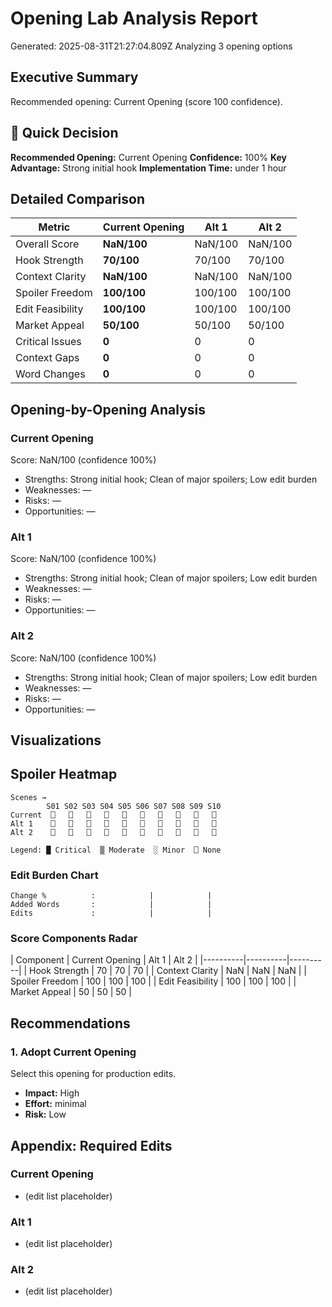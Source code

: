 # Opening Lab Analysis Report
Generated: 2025-08-31T21:27:04.809Z
Analyzing 3 opening options

## Executive Summary

Recommended opening: Current Opening (score 100 confidence).
## 🎯 Quick Decision

**Recommended Opening:** Current Opening
**Confidence:** 100%
**Key Advantage:** Strong initial hook
**Implementation Time:** under 1 hour

## Detailed Comparison

| Metric | Current Opening | Alt 1 | Alt 2 |
|---|---|---|---|
| Overall Score | **NaN/100** | NaN/100 | NaN/100 |
| Hook Strength | **70/100** | 70/100 | 70/100 |
| Context Clarity | **NaN/100** | NaN/100 | NaN/100 |
| Spoiler Freedom | **100/100** | 100/100 | 100/100 |
| Edit Feasibility | **100/100** | 100/100 | 100/100 |
| Market Appeal | **50/100** | 50/100 | 50/100 |
| Critical Issues | **0** | 0 | 0 |
| Context Gaps | **0** | 0 | 0 |
| Word Changes | **0** | 0 | 0 |
## Opening-by-Opening Analysis

### Current Opening
Score: NaN/100 (confidence 100%)
- Strengths: Strong initial hook; Clean of major spoilers; Low edit burden
- Weaknesses: —
- Risks: —
- Opportunities: —

### Alt 1
Score: NaN/100 (confidence 100%)
- Strengths: Strong initial hook; Clean of major spoilers; Low edit burden
- Weaknesses: —
- Risks: —
- Opportunities: —

### Alt 2
Score: NaN/100 (confidence 100%)
- Strengths: Strong initial hook; Clean of major spoilers; Low edit burden
- Weaknesses: —
- Risks: —
- Opportunities: —

## Visualizations

## Spoiler Heatmap

```
Scenes →
        S01 S02 S03 S04 S05 S06 S07 S08 S09 S10 
Current  ⎕   ⎕   ⎕   ⎕   ⎕   ⎕   ⎕   ⎕   ⎕   ⎕ 
Alt 1    ⎕   ⎕   ⎕   ⎕   ⎕   ⎕   ⎕   ⎕   ⎕   ⎕ 
Alt 2    ⎕   ⎕   ⎕   ⎕   ⎕   ⎕   ⎕   ⎕   ⎕   ⎕ 

Legend: █ Critical  ▒ Moderate  ░ Minor  ⎕ None
```

### Edit Burden Chart
```
Change %          :            |            |           
Added Words       :            |            |           
Edits             :            |            |           
```

### Score Components Radar

| Component | Current Opening | Alt 1 | Alt 2 |
|----------|----------|----------|
| Hook Strength | 70 | 70 | 70 |
| Context Clarity | NaN | NaN | NaN |
| Spoiler Freedom | 100 | 100 | 100 |
| Edit Feasibility | 100 | 100 | 100 |
| Market Appeal | 50 | 50 | 50 |

## Recommendations

### 1. Adopt Current Opening
Select this opening for production edits.
- **Impact:** High
- **Effort:** minimal
- **Risk:** Low

## Appendix: Required Edits

### Current Opening
- (edit list placeholder)
### Alt 1
- (edit list placeholder)
### Alt 2
- (edit list placeholder)